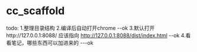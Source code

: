 # cc_scaffold



todo:
1.整理目录结构
2.编译后自动打开chrome  --ok
3.默认打开http://127.0.0.1:8088/  应该指向  http://127.0.0.1:8088/dist/index.html   --ok
4.看看笔记，哪些东西可以加进来的   ---ok
